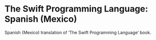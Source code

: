 # The Swift Programming Language: Spanish (Mexico)

Spanish (Mexico) translation of ‘The Swift Programming Language’ book.
